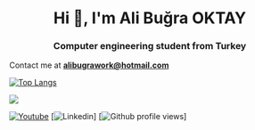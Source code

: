 <h1 align="center">Hi 👋, I'm Ali Buğra OKTAY</h1>
<h3 align="center">Computer engineering student from Turkey</h3>
   
   
   Contact me at **alibugrawork@hotmail.com**
   
   [![Top Langs](https://github-readme-stats.vercel.app/api/top-langs/?username=alibugra007&layout=compact)](https://github.com/RubyWallby)
<p> <img align="center" src="https://github-readme-stats.vercel.app/api?username=alibugra007&show_icons=true&theme=algolia" ;"alt="alibugra007" /></p>
<p align="center">
  
   [![Youtube](https://img.shields.io/static/v1?label=&message=Youtube&color=red)](https://www.youtube.com/channel/UCJppCXZ8aZrQeq8PUBZsAHg/featured)
   [![Linkedin](https://img.shields.io/badge/-Ali%20Bugra%20OKTAY-blue?style=flat-square&logo=Linkedin&logoColor=white&link=linkedin.com/in/alibugraoktay)]
   [![Github profile views](https://gpvc.arturio.dev/alibugra007)]
